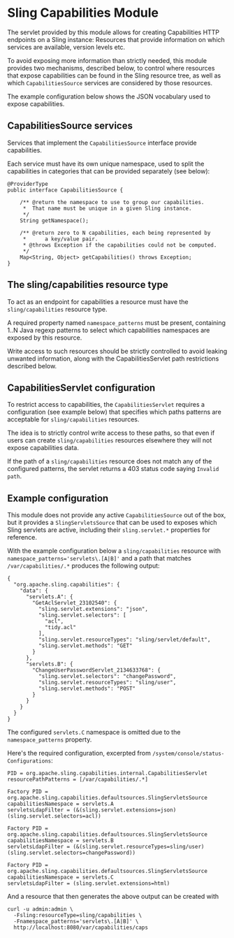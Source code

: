 Sling Capabilities Module
=========================

The servlet provided by this module allows for creating Capabilities HTTP endpoints
on a Sling instance: Resources that provide information on which services are available,
version levels etc.

To avoid exposing more information than strictly needed, this module provides two mechanisms, 
described below, to control where resources that expose capabilities can be found in the Sling 
resource tree, as well as which `CapabilitiesSource` services are considered by those resources.

The example configuration below shows the JSON vocabulary used to expose capabilities.

CapabilitiesSource services
----------------------------

Services that implement the `CapabilitiesSource` interface provide capabilities.

Each service must have its own unique namespace, used to split the capabilities in
categories that can be provided separately (see below):

    @ProviderType
    public interface CapabilitiesSource {

        /** @return the namespace to use to group our capabilities.
         *  That name must be unique in a given Sling instance.
         */
        String getNamespace();

        /** @return zero to N capabilities, each being represented by
         *      a key/value pair.
         * @throws Exception if the capabilities could not be computed.
         */
        Map<String, Object> getCapabilities() throws Exception;
    }
    
The sling/capabilities resource type
------------------------------------

To act as an endpoint for capabilities a resource must have the `sling/capabilities`
resource type.

A required property named `namespace_patterns` must be present, containing 1..N Java
regexp patterns to select which capabilities namespaces are exposed by this resource.

Write access to such resources should be strictly controlled to avoid leaking unwanted
information, along with the CapabilitiesServlet path restrictions described below.

CapabilitiesServlet configuration
---------------------------------
To restrict access to capabilities, the `CapabilitiesServlet` requires a configuration
(see example below) that specifies which paths patterns are acceptable for `sling/capabilities` 
resources.

The idea is to strictly control write access to these paths, so that even if users can create
`sling/capabilities` resources elsewhere they will not expose capabilities data.

If the path of a `sling/capabilities` resource does not match any of the configured patterns,
the servlet returns a 403 status code saying `Invalid path`.

Example configuration
---------------------
This module does not provide any active `CapabilitiesSource` out of the box, but it provides a
`SlingServletsSource` that can be used to exposes which Sling servlets are active, including their
`sling.servlet.*` properties for reference.

With the example configuration below a `sling/capabilities` resource with 
`namespace_patterns='servlets\.[A|B]'` and a path that matches `/var/capabilities/.*`
produces the following output:

    {
      "org.apache.sling.capabilities": {
        "data": {
          "servlets.A": {
            "GetAclServlet_23102540": {
              "sling.servlet.extensions": "json",
              "sling.servlet.selectors": [
                "acl",
                "tidy.acl"
              ],
              "sling.servlet.resourceTypes": "sling/servlet/default",
              "sling.servlet.methods": "GET"
            }
          },
          "servlets.B": {
            "ChangeUserPasswordServlet_2134633768": {
              "sling.servlet.selectors": "changePassword",
              "sling.servlet.resourceTypes": "sling/user",
              "sling.servlet.methods": "POST"
            }
          }
        }
      }
    }

The configured `servlets.C` namespace is omitted due to the `namespace_patterns` property.

Here's the required configuration, excerpted from `/system/console/status-Configurations`:

    PID = org.apache.sling.capabilities.internal.CapabilitiesServlet
    resourcePathPatterns = [/var/capabilities/.*]
    
    Factory PID = org.apache.sling.capabilities.defaultsources.SlingServletsSource
    capabilitiesNamespace = servlets.A
    servletsLdapFilter = (&(sling.servlet.extensions=json)(sling.servlet.selectors=acl))
    
    Factory PID = org.apache.sling.capabilities.defaultsources.SlingServletsSource
    capabilitiesNamespace = servlets.B
    servletsLdapFilter = (&(sling.servlet.resourceTypes=sling/user)(sling.servlet.selectors=changePassword))

    Factory PID = org.apache.sling.capabilities.defaultsources.SlingServletsSource
    capabilitiesNamespace = servlets.C
    servletsLdapFilter = (sling.servlet.extensions=html)

And a resource that then generates the above output can be created with

    curl -u admin:admin \
      -Fsling:resourceType=sling/capabilities \
      -Fnamespace_patterns='servlets\.[A|B]' \
      http://localhost:8080/var/capabilities/caps